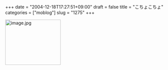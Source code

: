 +++
date = "2004-12-18T17:27:51+09:00"
draft = false
title = "こちょこちょ"
categories = ["moblog"]
slug = "1275"
+++

<img src="http://ieiriblog.jugem.cc/?image=4086" class="pict" width="176" height="144" alt="image.jpg" />
&nbsp;
